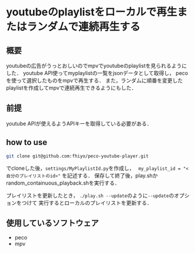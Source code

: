 # youtubeのplaylistをローカルで再生またはランダムで連続再生する

## 概要
youtubeの広告がうっとおしいのでmpvでyoutubeのplaylistを見られるようにした．
youtube API使ってmyplaylistの一覧をjsonデータとして取得し，
pecoを使って選択したものをmpvで再生する．
また，ランダムに順番を変更したplaylistを作成してmpvで連続再生できるようにもした．


## 前提
youtube APIが使えるようAPIキーを取得している必要がある．

## how to use

```sh
git clone git@github.com:fhiyo/peco-youtube-player.git
```

でcloneした後，`settings/MyPlaylistId.py`を作成し，
` my_playlist_id = "<自分のプレイリストのid>"`
を記述する．
保存して終了後，play.shかrandom_containuous_playback.shを実行する．

プレイリストを更新したとき，
`./play.sh --update`のように`--update`のオプションをつけて
実行するとローカルのプレイリストを更新する．


## 使用しているソフトウェア
- peco
- mpv
